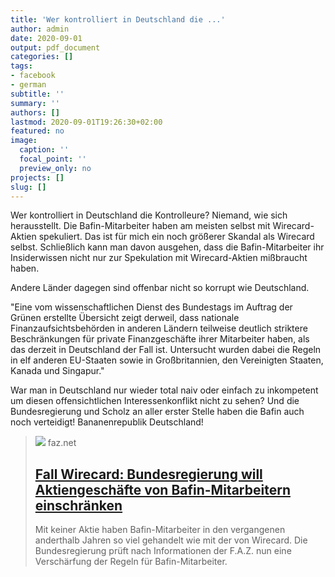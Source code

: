 ```yaml
---
title: 'Wer kontrolliert in Deutschland die ...'
author: admin
date: 2020-09-01
output: pdf_document
categories: []
tags:
- facebook
- german
subtitle: ''
summary: ''
authors: []
lastmod: 2020-09-01T19:26:30+02:00
featured: no
image:
  caption: ''
  focal_point: ''
  preview_only: no
projects: []
slug: []
---
```

Wer kontrolliert in Deutschland die Kontrolleure? Niemand, wie sich herausstellt. Die Bafin-Mitarbeiter haben am meisten selbst mit Wirecard-Aktien spekuliert. Das ist für mich ein noch größerer Skandal als Wirecard selbst. Schließlich kann man davon ausgehen, dass die Bafin-Mitarbeiter ihr Insiderwissen nicht nur zur Spekulation mit Wirecard-Aktien mißbraucht haben. 

Andere Länder dagegen sind offenbar nicht so korrupt wie Deutschland. 

"Eine vom wissenschaftlichen Dienst des Bundestags im Auftrag der Grünen erstellte Übersicht zeigt derweil, dass nationale Finanzaufsichtsbehörden in anderen Ländern teilweise deutlich striktere Beschränkungen für private Finanzgeschäfte ihrer Mitarbeiter haben, als das derzeit in Deutschland der Fall ist. Untersucht wurden dabei die Regeln in elf anderen EU-Staaten sowie in Großbritannien, den Vereinigten Staaten, Kanada und Singapur."

War man in Deutschland nur wieder total naiv oder einfach zu inkompetent um diesen offensichtlichen Interessenkonflikt nicht zu sehen? Und die Bundesregierung und Scholz an aller erster Stelle haben die Bafin auch noch verteidigt! Bananenrepublik Deutschland!
> [![](https://media0.faz.net/ppmedia/aktuell/1660709070/1.6932610/facebook_teaser/bafin-praesident-felix-hufeld.jpg)](https://www.faz.net/aktuell/wirtschaft/wirecard-bundesregierung-will-aktiengeschaefte-von-bafin-mitarbeitern-einschraenken-16932591.html)
> faz.net
> ## [Fall Wirecard: Bundesregierung will Aktiengeschäfte von Bafin-Mitarbeitern einschränken](https://www.faz.net/aktuell/wirtschaft/wirecard-bundesregierung-will-aktiengeschaefte-von-bafin-mitarbeitern-einschraenken-16932591.html)
>
>Mit keiner Aktie haben Bafin-Mitarbeiter in den vergangenen anderthalb Jahren so viel gehandelt wie mit der von Wirecard. Die Bundesregierung prüft nach Informationen der F.A.Z. nun eine Verschärfung der Regeln für Bafin-Mitarbeiter. 

